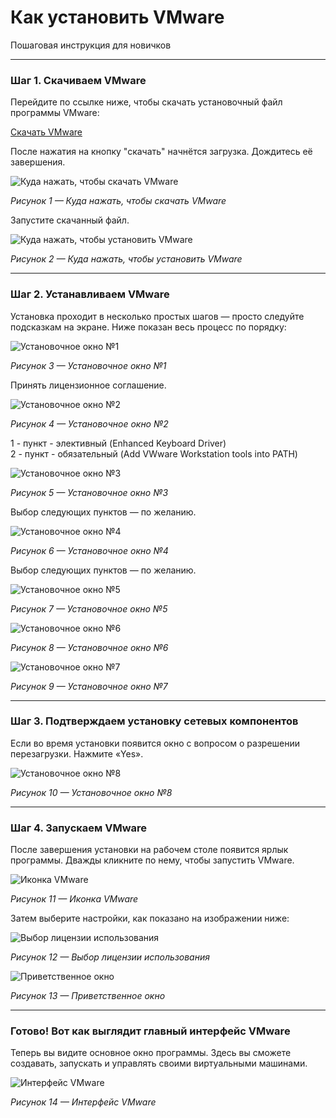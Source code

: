 # Как установить VMware  
Пошаговая инструкция для новичков

---

### Шаг 1. Скачиваем VMware

Перейдите по ссылке ниже, чтобы скачать установочный файл программы VMware: 

[Скачать VMware](https://cloud.mirea.ru/index.php/s/yyL2MZHd7NKSmcQ)

После нажатия на кнопку "скачать" начнётся загрузка. Дождитесь её завершения.

![Куда нажать, чтобы скачать VMware](photo_for_instructions/VMWare/dowload1.png)

*Рисунок 1 — Куда нажать, чтобы скачать VMware*

Запустите скачанный файл. 

![Куда нажать, чтобы установить VMware](photo_for_instructions/VMWare/instal2.png)

*Рисунок 2 — Куда нажать, чтобы установить VMware*

---

### Шаг 2. Устанавливаем VMware

Установка проходит в несколько простых шагов — просто следуйте подсказкам на экране. Ниже показан весь процесс по порядку:

![Установочное окно №1](photo_for_instructions/VMWare/setup1.PNG)

*Рисунок 3 — Установочное окно №1*

Принять лицензионное соглашение.  

![Установочное окно №2](photo_for_instructions/VMWare/setup2.PNG)

*Рисунок 4 — Установочное окно №2*

1 - пункт - элективный (Enhanced Keyboard Driver)  
2 - пункт - обязательный (Add VWware Workstation tools into PATH)  

![Установочное окно №3](photo_for_instructions/VMWare/setup3.PNG)

*Рисунок 5 — Установочное окно №3*

Выбор следующих пунктов — по желанию. 

![Установочное окно №4](photo_for_instructions/VMWare/setup4.PNG)

*Рисунок 6 — Установочное окно №4*

Выбор следующих пунктов — по желанию. 

![Установочное окно №5](photo_for_instructions/VMWare/setup5.PNG)

*Рисунок 7 — Установочное окно №5*

![Установочное окно №6](photo_for_instructions/VMWare/setup6.PNG)

*Рисунок 8 — Установочное окно №6*

![Установочное окно №7](photo_for_instructions/VMWare/setup7.PNG)

*Рисунок 9 — Установочное окно №7*

---

### Шаг 3. Подтверждаем установку сетевых компонентов

Если во время установки появится окно с вопросом о разрешении перезагрузки. Нажмите «Yes».

![Установочное окно №8](photo_for_instructions/VMWare/setup8.PNG)

*Рисунок 10 — Установочное окно №8*

---

### Шаг 4. Запускаем VMware

После завершения установки на рабочем столе появится ярлык программы. Дважды кликните по нему, чтобы запустить VMware.

![Иконка VMware](photo_for_instructions/VMWare/icon.PNG)

*Рисунок 11 — Иконка VMware*

Затем выберите настройки, как показано на изображении ниже:

![Выбор лицензии использования](photo_for_instructions/VMWare/open1.PNG)

*Рисунок 12 — Выбор лицензии использования*

![Приветственное окно](photo_for_instructions/VMWare/open2.PNG)

*Рисунок 13 — Приветственное окно*

---

### Готово! Вот как выглядит главный интерфейс VMware

Теперь вы видите основное окно программы. Здесь вы сможете создавать, запускать и управлять своими виртуальными машинами.

![Интерфейс VMware](photo_for_instructions/VMWare/interface.PNG)

*Рисунок 14 — Интерфейс VMware*